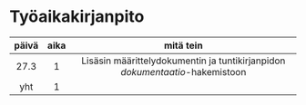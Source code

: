 # Työaikakirjanpito
| päivä | aika | mitä tein |
| :---: | :---: | :---: |
| 27.3 | 1 | Lisäsin määrittelydokumentin ja tuntikirjanpidon *dokumentaatio*-hakemistoon |
| yht | 1 | |